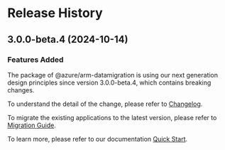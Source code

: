 # Release History
    
## 3.0.0-beta.4 (2024-10-14)

### Features Added

The package of @azure/arm-datamigration is using our next generation design principles since version 3.0.0-beta.4, which contains breaking changes.

To understand the detail of the change, please refer to [Changelog](https://aka.ms/js-track2-changelog).

To migrate the existing applications to the latest version, please refer to [Migration Guide](https://aka.ms/js-track2-migration-guide).

To learn more, please refer to our documentation [Quick Start](https://aka.ms/azsdk/js/mgmt/quickstart).
